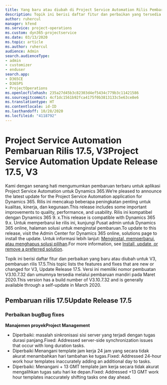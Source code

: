 ```yaml
---
title: Yang baru atau diubah di Project Service Automation Rilis Pembaruan 17.5, Hotfix, V3
description: Topik ini berisi daftar fitur dan perbaikan yang tersedia di Project Service Automation V3, pembaruan rilis 17.5, V3.
author: ruhercul
manager: kfend
ms.service: project-operations
ms.custom: dyn365-projectservice
ms.date: 03/13/2020
ms.topic: article
ms.author: ruhercul
audience: Admin
search.audienceType:
- admin
- customizer
- enduser
search.app:
- D365CE
- D365PS
- ProjectOperations
ms.openlocfilehash: 235a27d45b3c82303d4ef5434c779b3c11421586
ms.sourcegitcommit: 4cf1dc1561b92fca4175f0b3813133c5e63ce8e6
ms.translationtype: HT
ms.contentlocale: id-ID
ms.lasthandoff: 10/28/2020
ms.locfileid: "4118792"
---
```

# <a name="project-service-automation-update-release-175-v3"></a><span data-ttu-id="3c053-103">Project Service Automation Pembaruan Rilis 17.5, V3</span><span class="sxs-lookup"><span data-stu-id="3c053-103">Project Service Automation Update Release 17.5, V3</span></span>

<span data-ttu-id="3c053-104">Kami dengan senang hati mengumumkan pembaruan terbaru untuk aplikasi Project Service Automation untuk Dynamics 365.</span><span class="sxs-lookup"><span data-stu-id="3c053-104">We’re pleased to announce the latest update for the Project Service Automation application for Dynamics 365.</span></span> <span data-ttu-id="3c053-105">Rilis ini mencakup beberapa peningkatan penting untuk kualitas, kinerja, dan kegunaan.</span><span class="sxs-lookup"><span data-stu-id="3c053-105">This release includes some important improvements to quality, performance, and usability.</span></span>  <span data-ttu-id="3c053-106">Rilis ini kompatibel dengan Dynamics 365 9. x.</span><span class="sxs-lookup"><span data-stu-id="3c053-106">This release is compatible with Dynamics 365 9.x.</span></span> <span data-ttu-id="3c053-107">Untuk memperbarui ke rilis ini, kunjungi Pusat admin untuk Dynamics 365 online, halaman solusi untuk menginstal pembaruan.</span><span class="sxs-lookup"><span data-stu-id="3c053-107">To update to this release, visit the Admin Center for Dynamics 365 online, solutions page to install the update.</span></span> <span data-ttu-id="3c053-108">Untuk informasi lebih lanjut: [Menginstal, memperbarui, atau menghapus solusi pilihan](https://docs.microsoft.com/power-platform/admin/install-remove-preferred-solution).</span><span class="sxs-lookup"><span data-stu-id="3c053-108">For more information, see [Install, update, or remove a preferred solution](https://docs.microsoft.com/power-platform/admin/install-remove-preferred-solution).</span></span>

<span data-ttu-id="3c053-109">Topik ini berisi daftar fitur dan perbaikan yang baru atau diubah untuk V3, pembaruan rilis 17.5.</span><span class="sxs-lookup"><span data-stu-id="3c053-109">This topic lists the features and fixes that are new or changed for V3, Update Release 17.5.</span></span> <span data-ttu-id="3c053-110">Versi ini memiliki nomor pembuatan V3.10.7.32 dan umumnya tersedia melalui pembaruan mandiri pada Maret 2020.</span><span class="sxs-lookup"><span data-stu-id="3c053-110">This version has a build number of V3.10.7.32 and is generally available through a self-update in March 2020.</span></span>


## <a name="update-release-175"></a><span data-ttu-id="3c053-111">Pembaruan rilis 17.5</span><span class="sxs-lookup"><span data-stu-id="3c053-111">Update Release 17.5</span></span>

### <a name="bug-fixes"></a><span data-ttu-id="3c053-112">Perbaikan bug</span><span class="sxs-lookup"><span data-stu-id="3c053-112">Bug fixes</span></span>


<span data-ttu-id="3c053-113">**Manajemen proyek**</span><span class="sxs-lookup"><span data-stu-id="3c053-113">**Project Management**</span></span>

- <span data-ttu-id="3c053-114">Diperbaiki: masalah sinkronisasi sisi server yang terjadi dengan tugas durasi panjang.</span><span class="sxs-lookup"><span data-stu-id="3c053-114">Fixed: Addressed server-side synchronization issues that occur with long duration tasks.</span></span>
- <span data-ttu-id="3c053-115">Diperbaiki Menangani template jam kerja 24 jam yang secara tidak akurat menambahkan hari tambahan ke tugas.</span><span class="sxs-lookup"><span data-stu-id="3c053-115">Fixed: Addressed 24-hour work hour templates inaccurately adding an additional day to tasks.</span></span>
- <span data-ttu-id="3c053-116">Diperbaiki: Menangani + 13 GMT template jam kerja secara tidak akurat mengalihkan tugas satu hari ke depan.</span><span class="sxs-lookup"><span data-stu-id="3c053-116">Fixed: Addressed +13 GMT work hour templates inaccurately shifting tasks one day ahead.</span></span>

